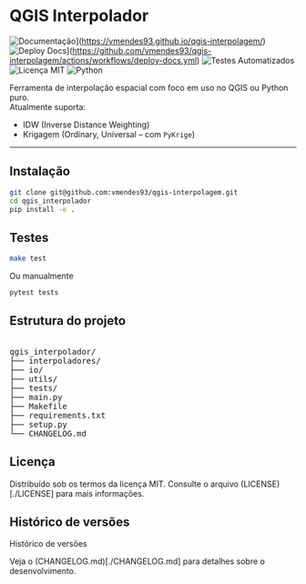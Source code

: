 # QGIS Interpolador

![Documentação](https://img.shields.io/badge/docs-pdoc-green)](https://vmendes93.github.io/qgis-interpolagem/)
![Deploy Docs](https://github.com/vmendes93/qgis-interpolagem/actions/workflows/deploy-docs.yml/badge.svg)](https://github.com/vmendes93/qgis-interpolagem/actions/workflows/deploy-docs.yml)
![Testes Automatizados](https://github.com/vmendes93/qgis-interpolagem/actions/workflows/tests.yml/badge.svg)
![Licença MIT](https://img.shields.io/badge/licen%C3%A7a-MIT-green)
![Python](https://img.shields.io/badge/python-3.10%2B-blue)

Ferramenta de interpolação espacial com foco em uso no QGIS ou Python puro.  
Atualmente suporta:

- IDW (Inverse Distance Weighting)
- Krigagem (Ordinary, Universal – com `PyKrige`)

---

## Instalação

```bash
git clone git@github.com:vmendes93/qgis-interpolagem.git
cd qgis_interpolador
pip install -e .
```
## Testes

```bash
make test
```
Ou manualmente

```bash
pytest tests
```
## Estrutura do projeto

<pre> 
qgis_interpolador/ 
├── interpoladores/ 
├── io/ 
├── utils/ 
├── tests/ 
├── main.py 
├── Makefile 
├── requirements.txt 
├── setup.py 
└── CHANGELOG.md 
</pre>

## Licença

Distribuído sob os termos da licença MIT.
Consulte o arquivo (LICENSE)[./LICENSE] para mais informações.

## Histórico de versões

Histórico de versões

Veja o (CHANGELOG.md)[./CHANGELOG.md] para detalhes sobre o desenvolvimento.
